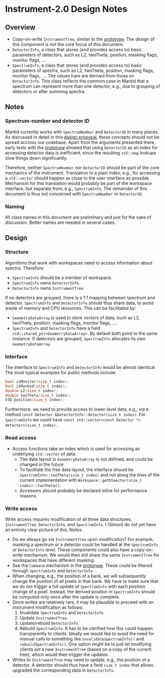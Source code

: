 # Instrument-2.0 Design Notes

## Overview

- Copy-on-write `InstrumentTree`, similar to the [prototype](https://github.com/DMSC-Instrument-Data/instrument-prototype). The design of this component is not the core focus of this document.
- `DetectorInfo`, a class that stores (and provides access to) basic parameters of detectors, such as L2, twoTheta, position, masking flags, monitor flags, ....
- `SpectrumInfo`, a class that stores (and provides access to) basic parameters of spectra, such as L2, twoTheta, position, masking flags, monitor flags, .... The values hare are derived from those on `DetectorInfo`. This class reflects the common case in Mantid that a spectrum can represent more than one detector, e.g., due to grouping of detectors or after summing spectra.


## Notes

### Spectrum-number and detector ID

Mantid currently works with `SpectrumNumber` and `DetectorID` in many places.
As discussed in detail in this [design proposal](https://github.com/mantidproject/documents/blob/spectrum_number_and_workspace_index_abstraction/Design/spectrum_number_and_workspace_index_abstraction.md), these concepts should not be spread accross our codebase.
Apart from the arguments presented there, early tests with the [prototype](https://github.com/DMSC-Instrument-Data/instrument-prototype) showed that using `DetectorID` as an index for accessing detector data is inefficient, since the resulting `std::map` lookups slow things down significantly.

Therefore, neither `SpectrumNumber` nor `DetectorID` should be part of the core mechanics of the instrument.
Translation to a plain index, e.g., for accessing a `std::vector` should happen as close to the user interface as possible.
Mechanism for this translation would probably be part of the workspace interface, but separate from, e.g., `SpectrumInfo`.
The remainder of this document is thus not concerned with `SpectrumNumber` or `DetectorID`.

### Naming

All class names in this document are preliminary and just for the sake of discussion.
Better names are needed in several cases.


## Design

### Structure

Algorithms that work with workspaces need to access information about spectra.
Therefore:

- `SpectrumInfo` should be a member of workspace.
- `SpectrumInfo` owns `DetectorInfo`.
- `DetectorInfo` owns `InstrumentTree`.

If no detectors are grouped, there is a 1:1 mapping between spectrum and detector.
`SpectrumInfo` and `DetectorInfo` should thus share data, to avoid waste of memory and CPU resources.
This can be facilitated by:

- `GeometryDataArray` is used to store vectors of data, such as L2, twoTheta, position, masking flags, monitor flags, ....
- `SpectrumInfo` and `DetectorInfo` have a field `std::shared_ptr<GeometryDataArray>`. By default both point to the same instance. If detectors are grouped, `SpectrumInfo` allocates its own `GeometryDataArray`.

### Interface

The interface to `SpectrumInfo` and `DetectorInfo` would be almost identical.
The most typical examples for public methods include:

```cpp
bool isMonitor(size_t index);
bool isMasked(size_t index);
double L2(size_t index);
double twoTheta(size_t index);
V3D position(size_t index);
```

Furthermore, we need to provide access to lower-level data, e.g., via a method `const Detector &DetectorInfo::detector(size_t index)`.
For `SpectrumInfo` we could have `const std::vector<const Detector *> detectors(size_t index)`.

### Read access

- Access functions take an index which is used for accessing an underlying `std::vector` of data.
  - The data layout in `GeoemtryDataArray` is not defined, and could be changed in the future.
  - To facilitate the free data layout, the interface should be `SpectrumInfo::twoTheta(size_t index)` and *not* along the lines of the current implementation with `Workspace::getDteector(size_t index)::twoTheta()`.
  - Accessors should probably be declared inline for performance reasons.

### Write access

Write access requires modification of all three data structures, `InstrumentTree`, `DetectorInfo`, and `SpectrumInfo`.
I (Simon) do not yet have an entirely clear picture of this.
Notes:

- Do we always go via `InstrumentTree` upon modification? For example, masking a spectrum or a detector could be handled at the `SpectrumInfo` or `DetectorInfo` level. These components could also have a copy-on-write mechanism. We would then still share the same `InstrumentTree` for workspaces that have different masking.
- See the `Command` mechanism in the [prototype](https://github.com/DMSC-Instrument-Data/instrument-prototype). These could be filtered through `SpectrumInfo` and `DetectorInfo`.
- When changing, e.g., the position of a bank, we will subsequently change the position of all pixels in that bank. We have to make sure that we do not trigger a full update of `SpectrumInfo` with each position change of a pixel. Instead, the derived position in `SpectrumInfo` should be computed only once after the update is complete.
- Since writes are relatively rare, it may be plausible to proceed with an instrument modification as follows:
  1. Invalidate `SpectrumInfo` and `DetectorInfo`
  2. Update `InstrumentTree`.
  3. Update/rebuild `DetectorInfo`.
  4. Rebuild `SpectrumInfo`.
  It has to be clarified how this could happen transparently to clients. Ideally we would like to avoid the need for manual calls to something like `invalidateSpectrumInfo()` and `rebuildSpectrumInfo()`. One option might be to just let modifying clients *set* a new `InstrumentTree` (based on a copy of the current tree), which would then trigger the updates.
- Writes to `InstrumentTree` may need to update, e.g., the position of a detector. A detector should thus have a field `size_t index` that allows upgraded the corresponding data in `DetectorInfo`.
